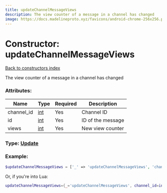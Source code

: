 ```yaml
---
title: updateChannelMessageViews
description: The view counter of a message in a channel has changed
image: https://docs.madelineproto.xyz/favicons/android-chrome-256x256.png
---
```

# Constructor: updateChannelMessageViews  
[Back to constructors index](index.md)



The view counter of a message in a channel has changed

### Attributes:

| Name     |    Type       | Required | Description |
|----------|---------------|----------|-------------|
|channel\_id|[int](../types/int.md) | Yes|Channel ID|
|id|[int](../types/int.md) | Yes|ID of the message|
|views|[int](../types/int.md) | Yes|New view counter|



### Type: [Update](../types/Update.md)


### Example:

```php
$updateChannelMessageViews = ['_' => 'updateChannelMessageViews', 'channel_id' => int, 'id' => int, 'views' => int];
```  


Or, if you're into Lua:

```lua
updateChannelMessageViews={_='updateChannelMessageViews', channel_id=int, id=int, views=int}

```


